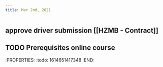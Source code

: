 ```yaml
---
title: Mar 2nd, 2021
---
```


## approve driver submission [[HZMB - Contract]]
## TODO Prerequisites online course 
:PROPERTIES:
:todo: 1614651417348
:END:
